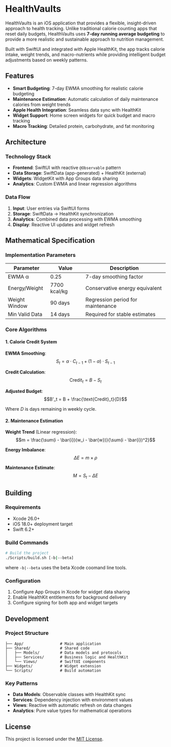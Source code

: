 # HealthVaults

HealthVaults is an iOS application that provides a flexible, insight-driven approach to health tracking. Unlike traditional calorie counting apps that reset daily budgets, HealthVaults uses **7-day running average budgeting** to provide a more realistic and sustainable approach to nutrition management.

Built with SwiftUI and integrated with Apple HealthKit, the app tracks calorie intake, weight trends, and macro-nutrients while providing intelligent budget adjustments based on weekly patterns.

## Features

- **Smart Budgeting**: 7-day EWMA smoothing for realistic calorie budgeting
- **Maintenance Estimation**: Automatic calculation of daily maintenance calories from weight trends
- **Apple Health Integration**: Seamless data sync with HealthKit
- **Widget Support**: Home screen widgets for quick budget and macro tracking
- **Macro Tracking**: Detailed protein, carbohydrate, and fat monitoring

## Architecture

### Technology Stack
- **Frontend**: SwiftUI with reactive `@Observable` pattern
- **Data Storage**: SwiftData (app-generated) + HealthKit (external)
- **Widgets**: WidgetKit with App Groups data sharing
- **Analytics**: Custom EWMA and linear regression algorithms

### Data Flow
1. **Input**: User entries via SwiftUI forms
2. **Storage**: SwiftData → HealthKit synchronization
3. **Analytics**: Combined data processing with EWMA smoothing
4. **Display**: Reactive UI updates and widget refresh

## Mathematical Specification

### Implementation Parameters

| Parameter | Value | Description |
|-----------|-------|-------------|
| EWMA α | 0.25 | 7-day smoothing factor |
| Energy/Weight | 7700 kcal/kg | Conservative energy equivalent |
| Weight Window | 90 days | Regression period for maintenance |
| Min Valid Data | 14 days | Required for stable estimates |

### Core Algorithms

#### 1. Calorie Credit System

**EWMA Smoothing**:
$$S_t = \alpha \cdot C_{t-1} + (1 - \alpha) \cdot S_{t-1}$$

**Credit Calculation**:
$$\text{Credit}_t = B - S_t$$

**Adjusted Budget**:
$$B'_t = B + \frac{\text{Credit}_t}{D}$$

Where $D$ is days remaining in weekly cycle.

#### 2. Maintenance Estimation

**Weight Trend** (Linear regression):
$$m = \frac{\sum(i - \bar{i})(w_i - \bar{w})}{\sum(i - \bar{i})^2}$$

**Energy Imbalance**:
$$\Delta E = m \times \rho$$

**Maintenance Estimate**:
$$M = S_t - \Delta E$$

## Building

### Requirements
- Xcode 26.0+
- iOS 18.0+ deployment target
- Swift 6.2+

### Build Commands
```bash
# Build the project
./Scripts/build.sh [-b|--beta]
```
where `-b|--beta` uses the beta Xcode coomand line tools.

### Configuration
1. Configure App Groups in Xcode for widget data sharing
2. Enable HealthKit entitlements for background delivery
3. Configure signing for both app and widget targets

## Development

### Project Structure
```
├── App/                # Main application
├── Shared/             # Shared code
│   ├── Models/         # Data models and protocols
│   ├── Services/       # Business logic and HealthKit
│   └── Views/          # SwiftUI components
├── Widgets/            # Widget extension
└── Scripts/            # Build automation
```

### Key Patterns
- **Data Models**: Observable classes with HealthKit sync
- **Services**: Dependency injection with environment values
- **Views**: Reactive with automatic refresh on data changes
- **Analytics**: Pure value types for mathematical operations

## License

This project is licensed under the [MIT License](./LICENSE).
